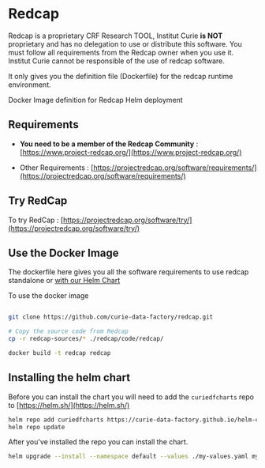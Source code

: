 # Redcap

Redcap is a proprietary CRF Research TOOL, Institut Curie **is NOT** proprietary and has no delegation to use or distribute this software. You must follow all requirements from the Redcap owner when you use it. Institut Curie cannot be responsible of the use of redcap software.

It only gives you the definition file (Dockerfile) for the redcap runtime environment.

Docker Image definition for Redcap Helm deployment


## Requirements

* **You need to be a member of the Redcap Community** : [https://www.project-redcap.org/](https://www.project-redcap.org/)

* Other Requirements : [https://projectredcap.org/software/requirements/](https://projectredcap.org/software/requirements/)

## Try RedCap

To try RedCap : [https://projectredcap.org/software/try/](https://projectredcap.org/software/try/)

## Use the Docker Image

The dockerfile here gives you all the software requirements to use redcap standalone or [with our Helm Chart](https://artifacthub.io/packages/helm/curie-df-helm-charts/redcap)

To use the docker image

```bash

git clone https://github.com/curie-data-factory/redcap.git

# Copy the source code from Redcap 
cp -r redcap-sources/* ./redcap/code/redcap/

docker build -t redcap redcap
```

## Installing the helm chart

Before you can install the chart you will need to add the `curiedfcharts` repo to [https://helm.sh/](https://helm.sh/)
```bash
helm repo add curiedfcharts https://curie-data-factory.github.io/helm-charts
helm repo update
```
After you've installed the repo you can install the chart.
```bash
helm upgrade --install --namespace default --values ./my-values.yaml my-release curiedfcharts/redcap
```
